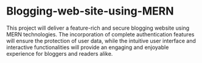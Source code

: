 # Blogging-web-site-using-MERN
This project will deliver a feature-rich and secure blogging website using MERN technologies. The incorporation of complete authentication features will ensure the protection of user data, while the intuitive user interface and interactive functionalities will provide an engaging and enjoyable experience for bloggers and readers alike.
